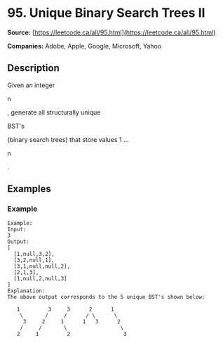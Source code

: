 # 95. Unique Binary Search Trees II

**Source:** [https://leetcode.ca/all/95.html](https://leetcode.ca/all/95.html)

**Companies:** Adobe, Apple, Google, Microsoft, Yahoo

## Description

Given an integer

n

, generate all structurally unique

BST's

(binary search trees) that store values 1 ...

n

.

## Examples

### Example

```
Example:
Input:
3
Output:
[
  [1,null,3,2],
  [3,2,null,1],
  [3,1,null,null,2],
  [2,1,3],
  [1,null,2,null,3]
]
Explanation:
The above output corresponds to the 5 unique BST's shown below:

   1         3     3      2      1
    \       /     /      / \      \
     3     2     1      1   3      2
    /     /       \                 \
   2     1         2                 3
```

